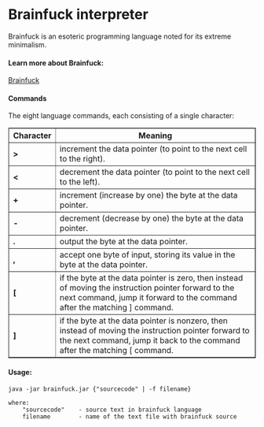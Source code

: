 # Brainfuck interpreter

Brainfuck is an esoteric programming language noted for its extreme minimalism.

#### Learn more about Brainfuck:
[Brainfuck](https://en.wikipedia.org/wiki/Brainfuck "Brainfuck")

#### Commands
The eight language commands, each consisting of a single character:

<table border="1">
	<tr>
		<th><b>Character</b></th>
		<th><b>Meaning</b></th>
	</tr>
	<tr><td><b> > </b></td><td>increment the data pointer (to point to the next cell to the right).</td></tr>
	<tr><td><b> < </b></td><td>decrement the data pointer (to point to the next cell to the left).</td></tr>
	<tr><td><b> + </b></td><td>increment (increase by one) the byte at the data pointer.</td></tr>
	<tr><td><b> - </b></td><td>decrement (decrease by one) the byte at the data pointer.</td></tr>
	<tr><td><b> . </b></td><td>output the byte at the data pointer.</td></tr>
	<tr><td><b> , </b></td><td>accept one byte of input, storing its value in the byte at the data pointer.</td></tr>
	<tr><td><b> [ </b></td><td>if the byte at the data pointer is zero, then instead of moving the instruction pointer forward to the next command, jump it forward to the command after the matching ] command.</td></tr>
	<tr><td><b> ] </b></td><td>if the byte at the data pointer is nonzero, then instead of moving the instruction pointer forward to the next command, jump it back to the command after the matching [ command.</td></tr>
</table>

#### Usage:

    java -jar brainfuck.jar {"sourcecode" | -f filename}

    where:
        "sourcecode"    - source text in brainfuck language
        filename        - name of the text file with brainfuck source
